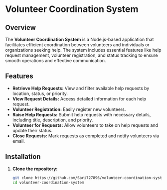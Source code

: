 # Volunteer Coordination System

## Overview

The **Volunteer Coordination System** is a Node.js-based application that facilitates efficient coordination between volunteers and individuals or organizations seeking help. The system includes essential features like help request management, volunteer registration, and status tracking to ensure smooth operations and effective communication.

## Features

- **Retrieve Help Requests:** View and filter available help requests by location, status, or priority.
- **View Request Details:** Access detailed information for each help request.
- **Volunteer Registration:** Easily register new volunteers.
- **Raise Help Requests:** Submit help requests with necessary details, including title, description, and priority.
- **Volunteer for Requests:** Allow volunteers to take on help requests and update their status.
- **Close Requests:** Mark requests as completed and notify volunteers via email.

## Installation

1. **Clone the repository:**
   ```bash
   git clone https://github.com/Sari727896/volunteer-coordination-system.git
   cd volunteer-coordination-system
